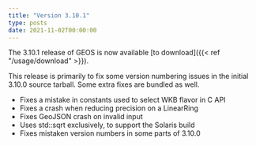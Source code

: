 ```yaml
---
title: "Version 3.10.1"
type: posts
date: 2021-11-02T00:00:00
---
```


The 3.10.1 release of GEOS is now available [to download]({{< ref "/usage/download" >}}).

This release is primarily to fix some version numbering issues in the initial 3.10.0 source tarball. Some extra fixes are bundled as well.

 <!--more-->

  * Fixes a mistake in constants used to select WKB flavor in C API
  * Fixes a crash when reducing precision on a LinearRing
  * Fixes GeoJSON crash on invalid input
  * Uses std::sqrt exclusively, to support the Solaris build
  * Fixes mistaken version numbers in some parts of 3.10.0

